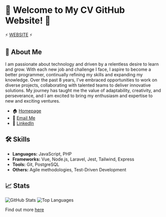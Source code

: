# 🎉 Welcome to My CV GitHub Website! 🚀

⚡ [WEBSITE](https://trilmatic.github.io/cv/) ⚡

## 📄 About Me

I am passionate about technology and driven by a relentless desire to learn and grow. With each new job and challenge I face, I aspire to become a better programmer, continually refining my skills and expanding my knowledge. Over the past 8 years, I've embraced opportunities to work on diverse projects, collaborating with talented teams to deliver innovative solutions. My journey has taught me the value of adaptability, creativity, and perseverance, and I am excited to bring my enthusiasm and expertise to new and exciting ventures.

- 🏠 [Homepage](https://trilmatic.github.io/cv/)
- 📧 [Email Me](mailto:suchanek-petr@post.cz)
- 🔗 [LinkedIn](https://www.linkedin.com/in/petr-suchanek/)

## 🛠️ Skills

- **Languages:** JavaScript, PHP
- **Frameworks:** Vue, Node.js, Laravel, Jest, Tailwind, Express
- **Tools:** Git, PostgreSQL
- **Others:** Agile methodologies, Test-Driven Development

## 📈 Stats

![GitHub Stats](https://github-readme-stats.vercel.app/api?username=Trimlatic&show_icons=true&theme=radical)
![Top Languages](https://github-readme-stats.vercel.app/api/top-langs/?username=Trimlatic&layout=compact&theme=radical)

Find out more [here](https://trilmatic.github.io/cv/)
